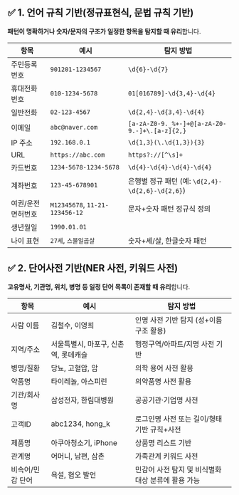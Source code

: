 

## ✅ 1. 언어 규칙 기반(정규표현식, 문법 규칙 기반)

**패턴이 명확하거나 숫자/문자의 구조가 일정한 항목을 탐지할 때 유리**합니다.

| 항목        | 예시                             | 탐지 방법                                         |
| --------- | ------------------------------ | --------------------------------------------- |
| 주민등록번호    | `901201-1234567`               | `\d{6}-\d{7}`                                 |
| 휴대전화번호    | `010-1234-5678`                | `01[016789]-\d{3,4}-\d{4}`                    |
| 일반전화      | `02-123-4567`                  | `\d{2,4}-\d{3,4}-\d{4}`                       |
| 이메일       | `abc@naver.com`                | `[a-zA-Z0-9._%+-]+@[a-zA-Z0-9.-]+\.[a-z]{2,}` |
| IP 주소     | `192.168.0.1`                  | `\d{1,3}(\.\d{1,3}){3}`                       |
| URL       | `https://abc.com`              | `https?://[^\s]+`                             |
| 카드번호      | `1234-5678-1234-5678`          | `\d{4}-\d{4}-\d{4}-\d{4}`                     |
| 계좌번호      | `123-45-678901`                | 은행별 정규 패턴 (예: `\d{2,4}-\d{2,6}-\d{2,6}`)      |
| 여권/운전면허번호 | `M12345678`, `11-21-123456-12` | 문자+숫자 패턴 정규식 정의                               |
| 생년월일      | `1990.01.01`                   |                                               |
| 나이 표현     | `27세`, `스물일곱살`                 | 숫자+세/살, 한글숫자 패턴                               |


## ✅ 2. 단어사전 기반(NER 사전, 키워드 사전)

**고유명사, 기관명, 위치, 병명 등 일정 단어 목록이 존재할 때 유리**합니다.

| 항목        | 예시                    | 탐지 방법                         |
| --------- | --------------------- | ----------------------------- |
| 사람 이름     | 김철수, 이영희              | 인명 사전 기반 탐지 (성+이름 구조 활용)      |
| 지역/주소     | 서울특별시, 마포구, 신촌역, 롯데캐슬 | 행정구역/아파트/지명 사전 기반             |
| 병명/질환     | 당뇨, 고혈압, 암            | 의학 용어 사전 활용                   |
| 약품명       | 타이레놀, 아스피린            | 의약품명 사전 활용                    |
| 기관/회사명    | 삼성전자, 한림대병원           | 공공기관·기업명 사전                   |
| 고객ID      | abc1234, hong_k       | 로그인명 사전 또는 길이/형태 기반 규칙+사전     |
| 제품명       | 아쿠아청소기, iPhone        | 상품명 리스트 기반                    |
| 관계명       | 어머니, 남편, 삼촌           | 가족관계 키워드 사전                   |
| 비속어/민감 단어 | 욕설, 혐오 발언             | 민감어 사전 탐지 및 비식별화 대상 분류에 활용 가능 |
